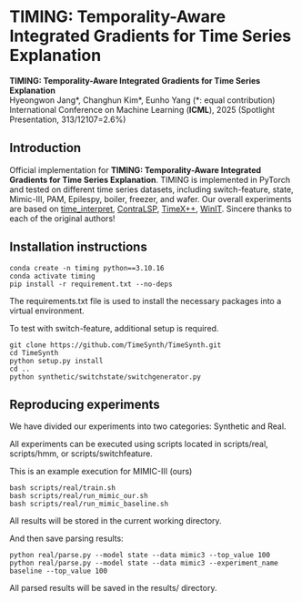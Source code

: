 # TIMING: Temporality-Aware Integrated Gradients for Time Series Explanation

**TIMING: Temporality-Aware Integrated Gradients for Time Series Explanation**<br>
Hyeongwon Jang*, Changhun Kim*, Eunho Yang (*: equal contribution)<br>
International Conference on Machine Learning (**ICML**), 2025 (Spotlight Presentation, 313/12107=2.6%)



## Introduction
Official implementation for **TIMING: Temporality-Aware Integrated Gradients for Time Series Explanation**. TIMING is implemented in PyTorch and tested on different time series datasets, including switch-feature, state, Mimic-III, PAM, Epilespy, boiler, freezer, and wafer. Our overall experiments are based on [time_interpret](https://github.com/josephenguehard/time_interpret), [ContraLSP](https://github.com/zichuan-liu/ContraLSP), [TimeX++](https://github.com/zichuan-liu/TimeXplusplus), [WinIT](https://github.com/layer6ai-labs/WinIT). 
Sincere thanks to each of the original authors!



## Installation instructions

```shell script
conda create -n timing python==3.10.16
conda activate timing
pip install -r requirement.txt --no-deps
```
The requirements.txt file is used to install the necessary packages into a virtual environment.

To test with switch-feature, additional setup is required.

```shell script
git clone https://github.com/TimeSynth/TimeSynth.git
cd TimeSynth
python setup.py install
cd ..
python synthetic/switchstate/switchgenerator.py
```



## Reproducing experiments

We have divided our experiments into two categories: Synthetic and Real.

All experiments can be executed using scripts located in scripts/real, scripts/hmm, or scripts/switchfeature.

This is an example execution for MIMIC-III (ours)
```shell script
bash scripts/real/train.sh
bash scripts/real/run_mimic_our.sh
bash scripts/real/run_mimic_baseline.sh
```

All results will be stored in the current working directory.

And then save parsing results:
```shell script
python real/parse.py --model state --data mimic3 --top_value 100
python real/parse.py --model state --data mimic3 --experiment_name baseline --top_value 100
```

All parsed results will be saved in the results/ directory.
